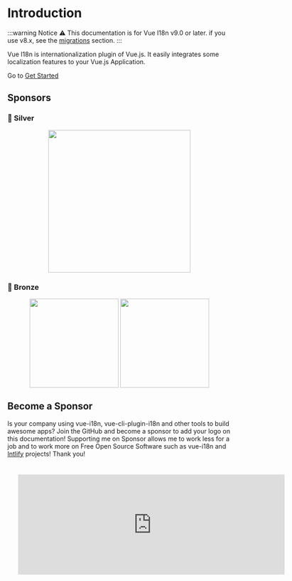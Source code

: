 # Introduction

:::warning Notice
:warning: This documentation is for Vue I18n v9.0 or later. if you use v8.x, see the [migrations](./migrations/) section.
:::

Vue I18n is internationalization plugin of Vue.js. It easily integrates some localization features to your Vue.js Application.

Go to [Get Started](./started.md)

## Sponsors

### 🥈 Silver

<p style="text-align: center;">
  <a
    href="https://www.codeandweb.com/babeledit?utm_campaign=vue-i18n-2019-01"
    style="width:320px; display: inline-block; vertical-align: middle;"
    target="_blank"
    rel="noopener"
  >
    <img
      src="/babeledit.png"
      style="width:320px; display: inline-block; vertical-align: middle;"
    />
  </a>
</p>

### 🥉 Bronze

<p style="text-align: center;">
  <a
    href="https://zenarchitects.co.jp/"
    style="width:200px; display: inline-block; vertical-align: middle;"
    target="_blank"
    rel="noopener"
  >
    <img
      src="/zenarchitects.png"
      style="width:200px; display: inline-block; vertical-align: middle;"
    />
  </a>
  <a
    href="https://www.sendcloud.com/"
    style="width:200px; display: inline-block; vertical-align: middle;"
    target="_blank"
    rel="noopener"
  >
    <img
      src="/sendcloud.svg"
      style="width:200px; display: inline-block; vertical-align: middle;"
    />
  </a>
</p>

## Become a Sponsor

Is your company using vue-i18n, vue-cli-plugin-i18n and other tools to build awesome apps? Join the GitHub and become a sponsor to add your logo on this documentation! Supporting me on Sponsor allows me to work less for a job and to work more on Free Open Source Software such as vue-i18n and [Intlify](https://github.com/intlify) projects! Thank you!

<p style="text-align: center;">
  <iframe src="https://github.com/sponsors/kazupon/card" title="Sponsor kazupon" height="225" width="600" style="border: 0; margin: 24px"></iframe>
</p>
